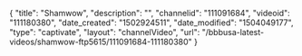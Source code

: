 {
    "title": "Shamwow",
    "description": "",
    "channelid": "111091684",
    "videoid": "111180380",
    "date_created": "1502924511",
    "date_modified": "1504049177",
    "type": "captivate",
    "layout": "channelVideo",
    "url": "\/bbbusa-latest-videos\/shamwow-ftp5615\/111091684-111180380"
}